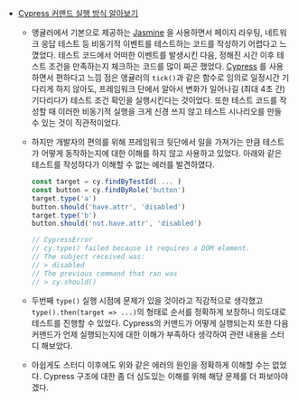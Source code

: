 - [Cypress 커맨드 실행 방식 알아보기](https://github.com/jhw123/til/commit/d3cec9c04642f67da1259bcff552c296c9b4c76e)

    - 앵귤러에서 기본으로 제공하는 [Jasmine](https://jasmine.github.io/) 을 사용하면서 
      페이지 라우팅, 네트워크 응답 테스트 등 비동기적 이벤트를 테스트하는 코드를 작성하기 어렵다고 느꼈었다.
      테스트 코드에서 어떠한 이벤트를 발생시킨 다음, 정해진 시간 이후 테스트 조건을 만족하는지 체크하는 코드를 많이 짜곤 했었다.
      [Cypress](https://www.cypress.io/) 를 사용하면서 편하다고 느낌 점은
      앵귤러의 `tick()`과 같은 함수로 임의로 일정시간 기다리게 하지 않아도, 프레임워크 단에서 알아서 변화가 일어나길 (최대 4초 간) 기다리다가
      테스트 조건 확인을 실행시킨다는 것이었다.
      또한 테스트 코드를 작성할 때 이러한 비동기적 실행을 크게 신경 쓰지 않고 테스트 시나리오를 만들 수 있는 것이 직관적이었다.
      
    - 하지만 개발자의 편의를 위해 프레임워크 뒷단에서 일을 가져가는 만큼 테스트가 어떻게 동작하는지에 대한 이해를 하지 않고 사용하고 있었다. 
      아래와 같은 테스트를 작성하다가 이해할 수 없는 에러를 발견하였다.
      
      ```typescript
      const target = cy.findByTestId( ... )
      const button = cy.findByRole('button')
      target.type('a')
      button.should('have.attr', 'disabled')
      target.type('b')
      button.should('not.have.attr', 'disabled')
      
      // CypressError
      // cy.type() failed because it requires a DOM element.
      // The subject received was:
      // > disabled
      // The previous command that ran was
      // > cy.should()
      ```

    - 두번째 `type()` 실행 시점에 문제가 있을 것이라고 직감적으로 생각했고 `type().then(target => ...)`의 형태로 순서를 정확하게 보장하니
      의도대로 테스트를 진행할 수 있었다.
      Cypress의 커맨드가 어떻게 실행되는지 또한 다음 커맨드가 언제 실행되는지에 대한 이해가 부족하다 생각하여 관련 내용을 스터디 해보았다.
    
    - 아쉽게도 스터디 이후에도 위와 같은 에러의 원인을 정확하게 이해할 수는 없었다. 
      Cypress 구조에 대한 좀 더 심도있는 이해를 위해 해당 문제를 더 파보아야 겠다.
